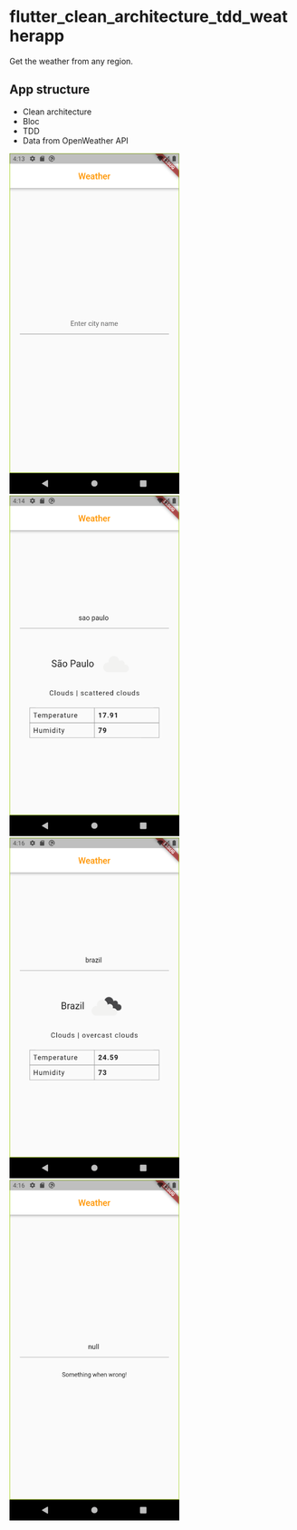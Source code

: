 # flutter_clean_architecture_tdd_weatherapp

Get the weather from any region.

## App structure

- Clean architecture
- Bloc
- TDD
- Data from OpenWeather API

<img src="ss1.png" width="300" height="600">
<img src="ss2.png" width="300" height="600">
<img src="ss3.png" width="300" height="600">
<img src="ss4.png" width="300" height="600">